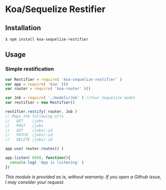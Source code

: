 # Koa/Sequelize Restifier

## Installation
```
$ npm install koa-sequelize-restifier
```

## Usage
### Simple restification
```js
var Restifier = require( 'koa-sequelize-restifier' )
var app = require( 'koa' )()
var router = require( 'koa-router' )()

var Job = require( './models/Job' ) //Your Sequelize model
var restifier = new Restifier()

restifier.restify( router, Job )
// Maps the following urls
//   GET    /jobs
//   POST   /jobs
//   GET    /jobs/:id
//   PATCH  /jobs/:id
//   DELETE /jobs/:id

app.use( router.routes() )

app.listen( 8888, function(){
  console.log( 'App is listening' )
})
```

*This module is provided as is, without warranty. If you open a Github issue, I may consider your request.*

